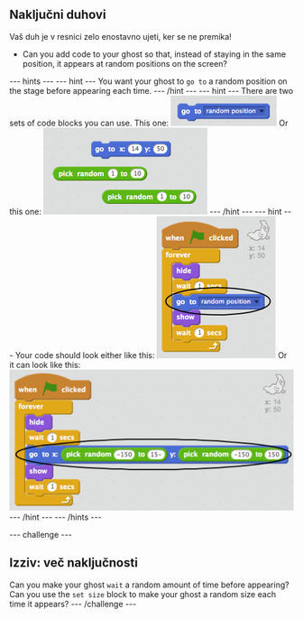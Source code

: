 ## Naključni duhovi

Vaš duh je v resnici zelo enostavno ujeti, ker se ne premika!

+ Can you add code to your ghost so that, instead of staying in the same position, it appears at random positions on the screen?

\--- hints \--- \--- hint \--- You want your ghost to `go to` a random position on the stage before appearing each time. \--- /hint \--- \--- hint \--- There are two sets of code blocks you can use. This one: ![screenshot](images/ghost-random-blocks-1.png) Or this one: ![screenshot](images/ghost-random-blocks-2.png) \--- /hint \--- \--- hint \--- Your code should look either like this: ![screenshot](images/ghost-random-code-1.png) Or it can look like this: ![screenshot](images/ghost-random-code-2.png) \--- /hint \--- \--- /hints \---

\--- challenge \---

## Izziv: več naključnosti

Can you make your ghost `wait` a random amount of time before appearing? Can you use the `set size` block to make your ghost a random size each time it appears? \--- /challenge \---